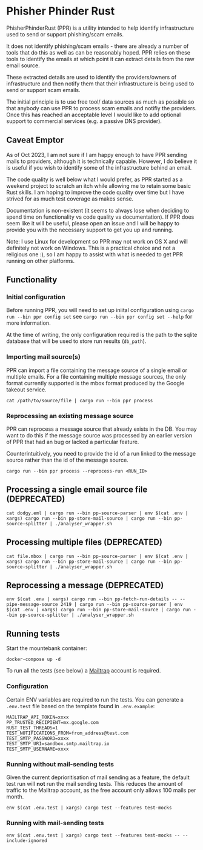 # Phisher Phinder Rust

PhisherPhinderRust (PPR) is a utility intended to help identify infrastructure used to send or
support phishing/scam emails.

It does not identify phishing/scam emails - there are already a number of tools that do this as
well as can be reasonably hoped. PPR relies on these tools to identify the emails at which point it
can extract details from the raw email source.

These extracted details are used to identify the providers/owners of infrastructure and then notify
them that their infrastructure is being used to send or support scam emails.

The initial principle is to use free tool/ data sources as much as possible so that anybody can
use PPR to process scam emails and notifiy the providers. Once this has reached an acceptable
level I would like to add optional support to commercial services (e.g. a passive DNS provider).

## Caveat Emptor

As of Oct 2023, I am not sure if I am happy enough to have PPR sending mails to providers, although
it is technically capable. However, I do believe it is useful if you wish to identify some of
the infrastructure behind an email.

The code quality is well below what I would prefer, as PPR started as a weekend project to scratch an
itch while allowing me to retain some basic Rust skills. I am hoping to improve the code quality over
time but I have strived for as much test coverage as makes sense.

Documentation is non-existent (it seems to always lose when deciding to spend time on functionality
vs code quality vs documentation). If PPR does seem like it will be useful, please open an issue and
I will be happy to provide you with the necessary support to get you up and running.

Note: I use Linux for development so PPR may not work on OS X and will definitely not work on
Windows. This is a practical choice and not a religious one :), so I am happy to assist with what
is needed to get PPR running on other platforms.

## Functionality

### Initial configuration

Before running PPR, you will need to set up iniital configuration using
`cargo run --bin ppr config set` see `cargo run --bin ppr config set --help` for more information.

At the time of writing, the only configuration required is the path to the sqlite database that
will be used to store run results (`db_path`).

### Importing mail source(s)

PPR can import a file containing the message source of a single email or multiple emails. For a
file containing multiple message sources, the only format currently supported is the mbox format
produced by the Google takeout service.

```
cat /path/to/source/file | cargo run --bin ppr process
```

### Reprocessing an existing message source

PPR can reprocess a message source that already exists in the DB. You may want to do this if the
message source was processed by an earlier version of PPR that had an bug or lacked a particular
feature.

Counterintuitively, you need to provide the id of a run linked to the message source rather than
the id of the message source.

```
cargo run --bin ppr process --reprocess-run <RUN_ID>
```

## Processing a single email source file (DEPRECATED)

`cat dodgy.eml | cargo run --bin pp-source-parser | env $(cat .env | xargs) cargo run --bin pp-store-mail-source | cargo run --bin pp-source-splitter | ./analyser_wrapper.sh`

## Processing multiple files (DEPRECATED)

`cat file.mbox | cargo run --bin pp-source-parser | env $(cat .env | xargs) cargo run --bin pp-store-mail-source | cargo run --bin pp-source-splitter | ./analyser_wrapper.sh`

## Reprocessing a message (DEPRECATED)

`env $(cat .env | xargs) cargo run --bin pp-fetch-run-details -- --pipe-message-source 2419 | cargo run --bin pp-source-parser | env $(cat .env | xargs) cargo run --bin pp-store-mail-source | cargo run --bin pp-source-splitter | ./analyser_wrapper.sh`

## Running tests

Start the mountebank container:

`docker-compose up -d`

To run all the tests (see below) a [Mailtrap](https://mailtrap.io/) account is required.

### Configuration

Certain ENV variables are required to run the tests. You can generate a `.env.test` file based
on the template found in `.env.example`:

```
MAILTRAP_API_TOKEN=xxxx
PP_TRUSTED_RECIPIENT=mx.google.com
RUST_TEST_THREADS=1
TEST_NOTIFICATIONS_FROM=from_address@test.com
TEST_SMTP_PASSWORD=xxxx
TEST_SMTP_URI=sandbox.smtp.mailtrap.io
TEST_SMTP_USERNAME=xxxx
```

### Running without mail-sending tests

Given the current deprioritisation of mail sending as a feature, the default test run will **not**
run the mail sending tests. This reduces the amount of traffic to the Mailtrap account, as the
free account only allows 100 mails per month.

`env $(cat .env.test | xargs) cargo test --features test-mocks`

### Running with mail-sending tests

`env $(cat .env.test | xargs) cargo test --features test-mocks -- --include-ignored`
